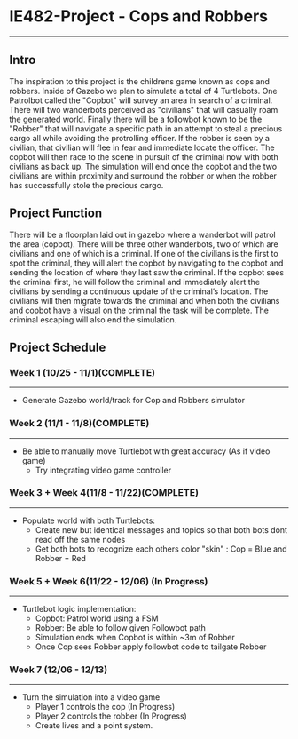 # IE482-Project - Cops and Robbers

---

## Intro
The inspiration to this project is the childrens game known as cops and robbers. Inside of Gazebo we plan to simulate a total of 4 Turtlebots. One Patrolbot called the "Copbot" will survey an area in search of a criminal. There will two wanderbots perceived as "civilians" that will casually roam the generated world. Finally there will be a followbot known to be the "Robber" that will navigate a specific path in an attempt to steal a precious cargo all while avoiding the protrolling officer. If the robber is seen by a civilian, that civilian will flee in fear and immediate locate the officer. The copbot will then race to the scene in pursuit of the criminal now with both civilians as back up. The simulation will end once the copbot and the two civilians are within proximity and surround the robber or when the robber has successfully stole the precious cargo. 


## Project Function

There will be a floorplan laid out in gazebo where a wanderbot will patrol the area (copbot). There will be three other wanderbots, two of which are civilians and one of which is a criminal. If one of the civilians is the first to spot the criminal, they will alert the copbot by navigating to the copbot and sending the location of where they last saw the criminal. If the copbot sees the criminal first, he will follow the criminal and immediately alert the civilians by sending a continuous update of the criminal’s location. The civilians will then migrate towards the criminal and when both the civilians and copbot have a visual on the criminal the task will be complete. The criminal escaping will also end the simulation.


## Project Schedule
### Week 1 (10/25 - 11/1)(COMPLETE)
---
-  Generate Gazebo world/track for Cop and Robbers simulator 

### Week 2 (11/1 - 11/8)(COMPLETE)
--- 
- Be able to manually move Turtlebot with great accuracy (As if video game)
	- Try integrating video game controller

### Week 3 + Week 4(11/8 - 11/22)(COMPLETE)
--- 
- Populate world with both Turtlebots:
	- Create new but identical messages and topics so that both bots dont read off the same nodes
	- Get both bots to recognize each others color "skin" : Cop = Blue and Robber = Red

### Week 5 + Week 6(11/22 - 12/06) (In Progress)
---
- Turtlebot logic implementation: 
	- Copbot: Patrol world using a FSM 
	- Robber: Be able to follow given Followbot path
	- Simulation ends when Copbot is within ~3m of Robber
	- Once Cop sees Robber apply followbot code to tailgate Robber
	
### Week 7 (12/06 - 12/13)
---
- Turn the simulation into a video game
	- Player 1 controls the cop	(In Progress)
	- Player 2 controls the robber	(In Progress)
	- Create lives and a point system. 
